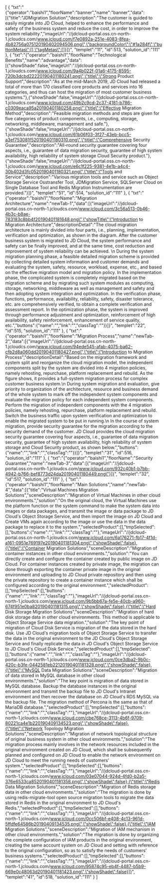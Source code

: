 [
	{
		"txt":"{\"operator\":\"baishi1\",\"floorName\":\"banner\",\"name\":\"banner\",\"data\":[{\"title\":\"JDMigration Solution\",\"description\":\"The customer is guided to easily migrate into JD Cloud, helped to enhance the performance and safety of the business system and reduce the cost, in order to improve the system reliability.\",\"imageUrl\":\"//jdcloud-portal.oss.cn-north-1.jcloudcs.com/www.jcloud.com/f7e0892a-251e-4083-8fea-4b82756a075120190402094506.png\",\"backgroundColor\":\"#1a284f\",\"buttonMetas\":[],\"tagMetas\":[]}]}",
		"templet":"11",
		"id":513,
		"solution_id":"111"
	},
	{
		"txt":"{\"operator\":\"baishi1\",\"floorName\":\"Technological Benefits\",\"name\":\"advantage\",\"data\":[{\"showShade\":false,\"imageUrl\":\"//jdcloud-portal.oss.cn-north-1.jcloudcs.com/www.jcloud.com/9a4b022f-01a6-4175-8595-720b3dcbd22220190401180241.png\",\"title\":\"Strong Product Support\",\"description\":\"As at the mid-March 2019, JD Cloud had released a total of more than 170 classified core products and services into 16 categories, and thus can host the migration of most customer business systems.\"},{\"showShade\":false,\"imageUrl\":\"//jdcloud-portal.oss.cn-north-1.jcloudcs.com/www.jcloud.com/49b2c9cd-2c37-4181-b786-c0309eaca95a20190401180258.png\",\"title\":\"Effective Migration Method\",\"description\":\"Feasible migration methods and steps are given for five categories of product components, i.e., computing, storage, networking, middleware, management and safe.\"},{\"showShade\":false,\"imageUrl\":\"//jdcloud-portal.oss.cn-north-1.jcloudcs.com/www.jcloud.com/61b06f03-3f27-43eb-bcc5-a3ef753081f520190401180310.png\",\"title\":\"Comprehensive Security Guarantee\",\"description\":\"All-round security guarantee covering four aspects, i.e., guarantee of data migration security, guarantee of high system availability, high reliability of system storage Cloud Security product.\"},{\"showShade\":false,\"imageUrl\":\"//jdcloud-portal.oss.cn-north-1.jcloudcs.com/www.jcloud.com/e6c1f225-9381-4e1b-a4c4-30b402d3fc0520190401180321.png\",\"title\":\"Tools and Service\",\"description\":\"Various migration tools and service such as Object Storage Service Osstransfer Tool, JDMigration Service, SQLServer Cloud on Single Database Tool and Redis Migration Instrumentation are provided.\"}]}",
		"templet":"51",
		"id":514,
		"solution_id":"111"
	},
	{
		"txt":"{\"operator\":\"baishi1\",\"floorName\":\"Migration Architecture\",\"name\":\"newTab-1\",\"data\":[{\"imageUrl\":\"//jdcloud-portal.oss.cn-north-1.jcloudcs.com/www.jcloud.com/3c56a513-0b46-4b3c-b8ae-783183c8bb4f20190401181648.png\",\"showTitle\":\"Introduction to Migration Architecture\",\"descriptionDetail\":\"The cloud migration architecture is mainly divided into four parts, i.e., planning, implementation, verification and optimization, as shown in the diagram. After the customer business system is migrated to JD Cloud, the system performance and safety can be finally improved, and at the same time, cost reduction and improvement of system reliability can be achieved. \n During the system migration planning phase, a feasible detailed migration scheme is provided by collecting detailed system information and customer demands and evaluating the system, safety, resource, workload, expense, etc., and based on the effective migration model and migration policy. In the implementation phase, the complicated system is completely migrated based on the migration scheme and by migrating such system modules as computing, storage, networking, middleware as well as management and safety and then adopting system integration and optimization. In the verification phase, functions, performance, availability, reliability, safety, disaster tolerance, etc. are comprehensively verified, to obtain a complete verification and assessment report. In the optimization phase, the system is improved through performance adjustment and optimization, reinforcement of high availability, safety reinforcement, enhancement of service quality, etc.\",\"buttons\":{\"name\":\"\",\"link\":\"\",\"classTag\":\"\"}}]}",
		"templet":"22",
		"id":515,
		"solution_id":"111"
	},
	{
		"txt":"{\"operator\":\"baishi1\",\"floorName\":\"Migration Process\",\"name\":\"newTab-2\",\"data\":[{\"imageUrl\":\"//jdcloud-portal.oss.cn-north-1.jcloudcs.com/www.jcloud.com/94ede545-afab-4075-ba62-cfb2d8a060dd20190401180427.png\",\"title\":\"Introduction to Migration Process\",\"descriptionDetail\":\"Based on the migration framework and system split and reorganize the cloud migration model, the independent components split by the system are divided into 4 migration policies, namely rehosting, repurchase, platform replacement and rebuild. As the figure shows, it provides a full-system migration process for complex customer business system.\n During system migration and evaluation, give priority to organization of the architecture, resource and business demand of the whole system to mark off the independent system components and evaluate the migration policy for each independent system components. Perform the migration of independent components with the 4 migration policies, namely rehosting, repurchase, platform replacement and rebuild. Switch the business traffic upon system verification and optimization to enable the migrated system to be put in running.\n In the course of system migration, provide security guarantee for the migration according to the security demand of the customer. JD Cloud provides the cloud migration security guarantee covering four aspects, i.e., guarantee of data migration security, guarantee of high system availability, high reliability of system storage and Cloud Security product, as shown below.\",\"buttons\":{\"name\":\"\",\"link\":\"\",\"classTag\":\"\"}}]}",
		"templet":"31",
		"id":516,
		"solution_id":"111"
	},
	{
		"txt":"{\"operator\":\"baishi1\",\"floorName\":\"Security Guarantee\",\"name\":\"newTab-3\",\"data\":[{\"imageUrl\":\"//jdcloud-portal.oss.cn-north-1.jcloudcs.com/www.jcloud.com/932c40b1-b7bb-4942-b766-bef8773d24da20190401180449.png\"}]}",
		"templet":"32",
		"id":517,
		"solution_id":"111"
	},
	{
		"txt":"{\"operator\":\"baishi1\",\"floorName\":\"Main Solutions\",\"name\":\"newTab-4\",\"data\":[{\"title\":\"Virtual Machines Migration Solutions\",\"sceneDescription\":\"Migration of Virtual Machines in other cloud environments.\",\"solution\":\"On the original cloud, the Virtual Machines use the platform function or the system command to make the system data into images or data packages, and transmit the image or data package to JD Cloud's Object Storage Service, and then import the image on JD Cloud and Create VMs again according to the image or use the data in the data package to replace it to the system.\",\"selectedProduct\":[],\"tmpSelected\":[],\"buttons\":{\"name\":\"\",\"link\":\"\",\"classTag\":\"\"},\"imageUrl\":\"//jdcloud-portal.oss.cn-north-1.jcloudcs.com/www.jcloud.com/6a176271-fb17-4f1d-a161-0951e769197e20190401181304.png\",\"showShade\":false},{\"title\":\"Container Migration Solutions\",\"sceneDescription\":\"Migration of container instances in other cloud environments.\",\"solution\":\"You can directly create and configure the container created by public image on JD Cloud. For container instances created by private image, the migration can done through exporting the container private image in the original environment and uploading to JD Cloud private repository and then using the private repository to create a container instance which shall be configured according to the original environment.\",\"selectedProduct\":[],\"tmpSelected\":[],\"buttons\":{\"name\":\"\",\"link\":\"\",\"classTag\":\"\"},\"imageUrl\":\"//jdcloud-portal.oss.cn-north-1.jcloudcs.com/www.jcloud.com/9b5bb67a-fe5e-40cb-a960-674f951e0ba820190401181315.png\",\"showShade\":false},{\"title\":\"Hard Disk Storage Migration Solutions\",\"sceneDescription\":\"Migration of hard disk storage data in other cloud environments. This method is applicable to Object Storage Service data migration.\",\"solution\":\"The key point of migration of Cloud Disk Service is migration of the data stored in the hard disk. Use JD Cloud's migration tools of Object Storage Service to transfer the data in the original environment to the JD Cloud's Object Storage Service and finally replicate the data in JD Cloud's Object Storage Service to JD Cloud's Cloud Disk Service.\",\"selectedProduct\":[],\"tmpSelected\":[],\"buttons\":{\"name\":\"\",\"link\":\"\",\"classTag\":\"\"},\"imageUrl\":\"//jdcloud-portal.oss.cn-north-1.jcloudcs.com/www.jcloud.com/0ce3dba2-9b0c-420c-b3fe-0442581eb22120190401181328.png\",\"showShade\":false},{\"title\":\"MySQL Data Migration Solutions\",\"sceneDescription\":\"Migration of data stored in MySQL database in other cloud environments.\",\"solution\":\"The key point is migration of data stored in MySQL database. Backup the database instances in the original environment and transmit the backup file to JD Cloud's Intranet environment and then recover the database on JD Cloud's RDS MySQL via the backup file. The migration method of Percona is the same as that of MariaDB database.\",\"selectedProduct\":[],\"tmpSelected\":[],\"buttons\":{\"name\":\"\",\"link\":\"\",\"classTag\":\"\"},\"imageUrl\":\"//jdcloud-portal.oss.cn-north-1.jcloudcs.com/www.jcloud.com/cbe768ce-3113-4b6f-9709-80221ca4e1b220190409134523.png\",\"showShade\":false},{\"title\":\"Network Topology Migration Solutions\",\"sceneDescription\":\"Migration of network topological structure of original business system in other cloud environments.\",\"solution\":\"The migration process mainly involves in the network resources included in the original environment created on JD Cloud, which shall be subsequently planned and configured on JD Cloud to enable the network environment on JD Cloud to meet the running needs of customers’ system.\",\"selectedProduct\":[],\"tmpSelected\":[],\"buttons\":{\"name\":\"\",\"link\":\"\",\"classTag\":\"\"},\"imageUrl\":\"//jdcloud-portal.oss.cn-north-1.jcloudcs.com/www.jcloud.com/03e07044-924d-4fd0-b2a5-376e6533ca8520190401181358.png\",\"showShade\":false},{\"title\":\"Redis Data Migration Solutions\",\"sceneDescription\":\"Migration of Redis storage data in other cloud environments.\",\"solution\":\"The migration is done by using redis-migrate-tool open source migration tools to migrate the data stored in Redis in the original environment to JD Cloud's Redis.\",\"selectedProduct\":[],\"tmpSelected\":[],\"buttons\":{\"name\":\"\",\"link\":\"\",\"classTag\":\"\"},\"imageUrl\":\"//jdcloud-portal.oss.cn-north-1.jcloudcs.com/www.jcloud.com/0cc506bf-e408-4c13-961d-5ffdfe64586b20190409134535.png\",\"showShade\":false},{\"title\":\"IAM Migration Solutions\",\"sceneDescription\":\"Migration of IAM mechanism in other cloud environments.\",\"solution\":\"The migration is done by organizing the complete configuration of IAM products in the original environment, creating the same account system on JD Cloud and setting with reference to the original configuration, so as to satisfy the needs of customers’ business systems.\",\"selectedProduct\":[],\"tmpSelected\":[],\"buttons\":{\"name\":\"\",\"link\":\"\",\"classTag\":\"\"},\"imageUrl\":\"//jdcloud-portal.oss.cn-north-1.jcloudcs.com/www.jcloud.com/95874c95-eb4f-4487-b5b9-669e0c48063d20190401181423.png\",\"showShade\":false}]}",
		"templet":"41",
		"id":518,
		"solution_id":"111"
	}
]